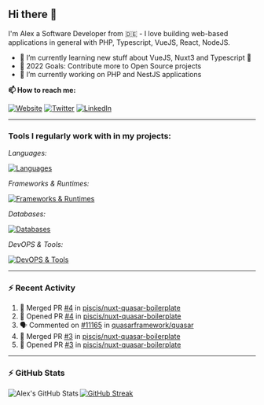 ## Hi there 👋

I'm Alex a Software Developer from 🇩🇪 - I love building web-based applications in general with PHP, Typescript, VueJS, React, NodeJS.

- 🌱 I’m currently learning new stuff about VueJS, Nuxt3 and Typescript 🤣
- 🥅 2022 Goals: Contribute more to Open Source projects
- 🔭 I’m currently working on PHP and NestJS applications

**📫 How to reach me:**

[![Website](https://img.shields.io/website?label=piscis.io&style=for-the-badge&url=https%3A%2F%2Fpiscis.io)](https://piscis.io)
[![Twitter](https://img.shields.io/badge/Twitter-1DA1F2?style=for-the-badge&logo=twitter&logoColor=white)](https://twitter.com/intent/follow?original_referer=https%3A%2F%2Fgithub.com%2Fpiscis&screen_name=piscis168)
[![LinkedIn](https://img.shields.io/badge/LinkedIn-0077B5?style=for-the-badge&logo=linkedin&logoColor=white)](https://linkedin.com/in/alexanderpirsig)

---

### Tools I regularly work with in my projects:

*Languages:*

[![Languages](https://skillicons.dev/icons?i=php,js,ts,sass,css,workers&perline=6)](https://github.com/piscis/)


*Frameworks & Runtimes:*

[![Frameworks & Runtimes](https://skillicons.dev/icons?i=wordpress,vue,nestjs,nuxtjs,vite,prisma,nodejs,react&perline=6)](https://github.com/piscis/)


*Databases:*

[![Databases](https://skillicons.dev/icons?i=mysql,mongodb,redis&perline=6)](https://github.com/piscis/)

*DevOPS & Tools:*

[![DevOPS & Tools](https://skillicons.dev/icons?i=bash,docker,git,gitlab,github,cloudflare,vscode&perline=6)](https://github.com/piscis/)

----

### :zap: Recent Activity

<!--START_SECTION:activity-->
1. 🎉 Merged PR [#4](https://github.com/piscis/nuxt-quasar-boilerplate/pull/4) in [piscis/nuxt-quasar-boilerplate](https://github.com/piscis/nuxt-quasar-boilerplate)
2. 💪 Opened PR [#4](https://github.com/piscis/nuxt-quasar-boilerplate/pull/4) in [piscis/nuxt-quasar-boilerplate](https://github.com/piscis/nuxt-quasar-boilerplate)
3. 🗣 Commented on [#11165](https://github.com/quasarframework/quasar/issues/11165) in [quasarframework/quasar](https://github.com/quasarframework/quasar)
4. 🎉 Merged PR [#3](https://github.com/piscis/nuxt-quasar-boilerplate/pull/3) in [piscis/nuxt-quasar-boilerplate](https://github.com/piscis/nuxt-quasar-boilerplate)
5. 💪 Opened PR [#3](https://github.com/piscis/nuxt-quasar-boilerplate/pull/3) in [piscis/nuxt-quasar-boilerplate](https://github.com/piscis/nuxt-quasar-boilerplate)
<!--END_SECTION:activity-->

----

### :zap: GitHub Stats
  <img align="left" alt="Alex's GitHub Stats" src="https://github-readme-stats.piscis.vercel.app/api?username=piscis&show_icons=true&hide_border=true&count_private=true&show_icons=true" />

[![GitHub Streak](https://streak-stats.demolab.com/?user=piscis&theme=light)](https://github.com/piscis)

[website]: https://piscis.io
[twitter]: https://twitter.com/piscis168
[linkedin]: https://linkedin.com/in/alexanderpirsig
